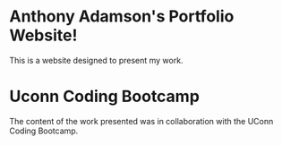 # Anthony Adamson's Portfolio Website!

This is a website designed to present my work.

# Uconn Coding Bootcamp

The content of the work presented was in collaboration with the UConn Coding Bootcamp.